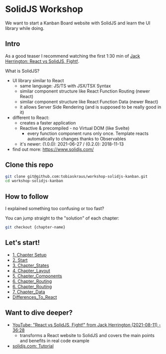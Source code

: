 # SolidJS Workshop

We want to start a Kanban Board website with SolidJS and learn the UI library while doing.

## Intro

As a good teaser I recommend watching the first 1:30 min of [Jack Herrington: React vs SolidJS, Fight!](https://www.youtube.com/watch?v=OqcHoLWyyIw).

What is SolidJS?

-   UI library similar to React
    -   same language: JS/TS with JSX/TSX Syntax
    -   similar component structure like React Function Routing (newer React)
    -   similar component structure like React Function Data (newer React)
    -   it allows Server Side Rendering (and is supposed to be really good in it)
-   different to React:
    -   creates a faster application
    -   Reactive & precompiled - no Virtual DOM (like Svelte)
        -   every function component runs only once. Template reacts automatically to changes thanks to Observables
    -   it's newer: (1.0.0): 2021-06-27 / (0.2.0): 2018-11-13
-   find out more: https://www.solidjs.com/

## Clone this repo

```sh
git clone git@github.com:tobiaskraus/workshop-solidjs-kanban.git
cd workshop-solidjs-kanban
```

## How to follow

I explained something too confusing or too fast?

You can jump straight to the "solution" of each chapter:

```sh
git checkout {chapter-name}
```

## Let's start!

-   [1. Chapter Setup](_workshop-docu/1_Chapter_Setup.md)
-   [2. Start](_workshop-docu/2_Start.md)
-   [3. Chapter_States](_workshop-docu/3_States.md)
-   [4. Chapter_Layout](_workshop-docu/4_Chapter_Layout.md)
-   [5. Chapter_Components](_workshop-docu/5_Chapter_Components.md)
-   [6. Chapter_Routing](_workshop-docu/6_Chapter_Routing.md)
-   [6. Chapter_Routing](_workshop-docu/6_Chapter_Routing.md)
-   [7. Chapter_Data](_workshop-docu/7_Chapter_Data.md)
-   [Differences_To_React](_workshop-docu/Differences_To_React.md)

## Want to dive deeper?

-   [YouTube: "React vs SolidJS, Fight!" from Jack Herrington (2021-08-11) - 36:28](https://www.youtube.com/watch?v=OqcHoLWyyIw)
    -   transforms a React website to SolidJS and covers the main points and benefits in real code example
-   [solidjs.com: Tutorial](https://www.solidjs.com/tutorial/introduction_basics)
